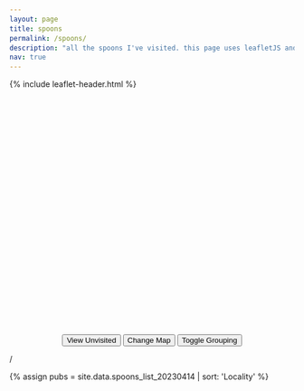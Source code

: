 ```yaml
---
layout: page
title: spoons
permalink: /spoons/
description: "all the spoons I've visited. this page uses leafletJS and plugins thereof (locatecontrol, markercluster); and has been created to assist in my learning of leafletJS."
nav: true
---
```


{% include leaflet-header.html %}

<div class="alert alert-warning" id="location-alert" role="alert" hidden>
    <i class="fas fa-exclamation-triangle"></i>
    <span style="color: black;">You did not allow location access.</span>
    <a onclick="document.getElementById('location-alert').hidden = true;" style="float: right; margin-top: 2px;"><i class="fas fa-times" ></i></a>
</div>

<div id="container-map">
    <div id="map" class="mb-3" style="height: 30em; border-radius: 5px;"></div>
</div>
<center>
    <button class="btn mb-3" id="visited" onclick="handleVisitedSwap()">
        <i class="fas fa-map-marker-alt"></i>
        <span id="visited-shown-text">View Unvisited</span>
    </button>
    <button class="btn mb-3" id="" onclick="handleLayerSwap()">
        <i class="fas fa-map"></i>
        <span id="">Change Map</span>
    </button>
    <button class="btn mb-3" id="grouping" onclick="handleGroupingSwap()">
        <i class="fas fa-layer-group"></i>
        <span id="visited-shown-text">Toggle Grouping</span>
    </button>
</center>

<div class="progress mb-1">
  <div class="progress-bar" id="pubProgressbar" role="progressbar" aria-valuenow="0" aria-valuemin="0" aria-valuemax="100"></div>
</div>
  <p class="text-center mb-3"><span id="progressLeft"></span> / <span id="progressRight"></span></p>

{% assign pubs = site.data.spoons_list_20230414 | sort: 'Locality' %}
<div class="card-columns" style="display: inline-block;" id="cards-landing">
</div>

<style>

.leaflet-marker-icon {
    border-radius: 5px;
}

.dumb-a {
    text-decoration:none;
    transition: all 0.1s linear;
    z-index: 100;
}
.dumb-a:hover {
    z-index: 1000;
    text-decoration:none;
    transform: scale(1.05);
    filter: brightness(1.05);
    border-radius: 0.5em;
}

#cluster-switch {
    background-color: red;
}

.leaflet-cluster-switch {
    margin-top: 10px;
    margin-left: 10px;
}

</style>


<script>
    const tileURL = {{ site.maps.tiles.spoons | jsonify}}
    unvisitedShown = false;
    groupedMarkers = true;

    var spoonsIcon = L.icon({
        iconUrl: '/assets/img/spoons-icon.png',
        iconSize: [24, 24],
    });

    var greySpoonsIcon = L.divIcon({
        // iconUrl: '/assets/img/spoons-icon.png',
        iconSize: [24, 24],
        html: '<img alt="W" src="/assets/img/spoons-icon.png" style="display: block; color: white; width: 100%; height: 100%;background-color: grey; filter: sepia(); "></img>'
    });

    var closedSpoonsIcon = L.icon({
        iconUrl: '/assets/img/closed-spoons-icon.png',
        iconSize: [24, 24],
    });


    var pubPoints = {{ site.data.spoons_list_20230414 | jsonify }};
    // console.log(pubPoints);
    var map = L.map('map').setView([53.19059056109805, -1.864886360220277], 8);

    var tl = L.tileLayer("https://tiles.stadiamaps.com/tiles/alidade_smooth/{z}/{x}/{y}{r}.png", {
        maxZoom: 20,
        attribution: '&copy; <a href="https://stadiamaps.com/">Stadia Maps</a>, &copy; <a href="https://openmaptiles.org/">OpenMapTiles</a> &copy; <a href="https://openstreetmap.org">OpenStreetMap</a> contributors',
    })
    var tlTwo = L.tileLayer("https://tiles.stadiamaps.com/tiles/alidade_smooth_dark/{z}/{x}/{y}{r}.png", {
        maxZoom: 20,
        attribution: '&copy; <a href="https://stadiamaps.com/">Stadia Maps</a>, &copy; <a href="https://openmaptiles.org/">OpenMapTiles</a> &copy; <a href="https://openstreetmap.org">OpenStreetMap</a> contributors',
    })

    if (localStorage.getItem('theme') == 'light') {
        tl.addTo(map);
    } else {
        tlTwo.addTo(map);
    }

    function handleLocationError() {
        console.log("Location refused");
        document.getElementById('location-alert').hidden = false;
    }

    var lc = L.control.locate({keepCurrentZoomLevel:true,onLocationError: handleLocationError,}).addTo(map);

    L.Control.Watermark = L.Control.extend({
    onAdd: function(map) {
        var visitedD = L.DomUtil.create('div');
        var visitedA = L.DomUtil.create('a');
        var layerA = L.DomUtil.create('a');
        var groupA = L.DomUtil.create('a');

        visitedD.className = 'leaflet-bar leaflet-control';

        // img.src = '../../docs/images/logo.png';
        visitedA.href="javascript:handleVisitedSwap()";
        visitedA.innerHTML=`<i style="color: black;" class=\"fas fa-map-marker-alt\"></i>`;

        layerA.href="javascript:handleLayerSwap()";
        layerA.innerHTML=`<i style="color: black;" class=\"fas fa-map\"></i>`;

        groupA.href="javascript:handleGroupingSwap()";
        groupA.innerHTML=`<i style="color: black;" class=\"fas fa-layer-group\"></i>`;

        visitedD.appendChild(visitedA);
        visitedD.appendChild(layerA);
        visitedD.appendChild(groupA);
        
        return visitedD;
    },

    onRemove: function(map) {
        // Nothing to do here
    }
    });

    L.control.watermark = function(opts) {
        return new L.Control.Watermark(opts);
    }

    var lw = L.control.watermark({ position: 'topright' }).addTo(map);
    // lw.start();


    lc.start();

    var visitedMarkers = L.markerClusterGroup();
    var unvisitedMarkers = L.markerClusterGroup();
    
    var visitedMarkersUngroup = L.layerGroup();
    var unvisitedMarkersUngroup = L.layerGroup();

    var count = 0;


    for (i in pubPoints) {
        let pub = pubPoints[i];
        if (pub.Visited == "Y") {
            var marker = L.marker([pub.Latitude,pub.Longitude,], {icon: (pub.Closed == "Y") ? closedSpoonsIcon : spoonsIcon})
            marker.bindPopup(`<center><a href="${pub.SourceURL}"><b>${pub.pubName}</b></a><br>${pub.Locality}</center>`);
            visitedMarkers.addLayer(marker);
            visitedMarkersUngroup.addLayer(marker);
            count += 1;
            
            let cardA = document.createElement("a");
            cardA.classList.add("dumb-a");

            cardA.href = pub.SourceURL;

            let card = document.createElement("div");
            card.classList.add("card");
            card.classList.add("shadow-none");
            card.classList.add("border-black");
            card.classList.add("mb-3");
            card.classList.add("text-center");
            card.classList.add("card-block");
            card.classList.add("d-flex");
            card.classList.add("dumb-a");
            if (pub.Closed == "Y") {
                card.classList.add("bg-danger");
            }
            
            let cardInner = document.createElement("div");
            cardInner.classList.add("card-body");
            cardInner.classList.add("align-items-center");
            cardInner.classList.add("d-flex");
            cardInner.classList.add("justify-content-center");
            cardInner.style.height = "6em";

            let cardInnerText = document.createElement("h5");
            cardInnerText.classList.add("card-title");
            if (pub.Closed == "Y") {
                cardInnerText.innerHTML = "<br>" + pub.pubName + "<br><small>Closed</small>";
            } else {
                cardInnerText.innerHTML = pub.pubName;
            }

            let cardFooter = document.createElement("div");
            cardFooter.classList.add("card-footer");
            
            let cardFooterText = document.createElement("p");
            cardFooterText.classList.add("card-text");
            cardFooterText.innerHTML = pub.Locality;
            
            cardFooter.innerHTML = cardFooterText.outerHTML;
            cardInner.innerHTML = cardInnerText.outerHTML;

            card.innerHTML = cardInner.outerHTML + cardFooter.outerHTML;
            cardA.innerHTML = card.outerHTML;

            cardInner.appendChild(cardInnerText);
            cardFooter.innerHTML = cardFooterText.outerHTML;
            
            document.getElementById("cards-landing").appendChild(cardA);
        } else {
            var marker = L.marker([pub.Latitude,pub.Longitude,], {icon: (pub.Closed == "Y") ? closedSpoonsIcon : greySpoonsIcon})
            marker.bindPopup(`<center><a href="${pub.SourceURL}"><b>${pub.pubName}</b></a><br>${pub.Locality}</center><center><small><i>Unvisited</i></small></center>`);
            unvisitedMarkers.addLayer(marker);
            unvisitedMarkersUngroup.addLayer(marker);

        }
    }
    
    map.addLayer(visitedMarkers);
    // map.addLayer(unvisitedMarkers);
    // unvisitedShown = true;
    
    
    document.getElementById("progressLeft").innerHTML = count;
    document.getElementById("progressRight").innerHTML = pubPoints.length;
    
    
    document.getElementById("pubProgressbar").ariaValueMax = pubPoints.length;
    document.getElementById("pubProgressbar").ariaValueNow = count;
    
    document.getElementById("pubProgressbar").style.width = (count / pubPoints.length * 100) + "%";
    

    const localStorageSetHandler = function(e) {

        handleLayerSwap();
    };

    handleGroupingSwap();

    document.addEventListener("itemInserted", localStorageSetHandler, false);
    
    function handleVisitedSwap() {
        if (groupedMarkers){
            if (unvisitedShown) {
                map.removeLayer(unvisitedMarkers);
                document.getElementById("visited-shown-text").innerHTML = "View Unvisited";
                unvisitedShown = false;
            } else {
                map.addLayer(unvisitedMarkers);
                document.getElementById("visited-shown-text").innerHTML = "Hide Unvisited";
                unvisitedShown = true;
            }
        } else {
            if (unvisitedShown) {
                map.removeLayer(unvisitedMarkersUngroup);
                document.getElementById("visited-shown-text").innerHTML = "View Unvisited";
                unvisitedShown = false;
            } else {
                map.addLayer(unvisitedMarkersUngroup);
                document.getElementById("visited-shown-text").innerHTML = "Hide Unvisited";
                unvisitedShown = true;
            }
        }
    }
    function handleLayerSwap() {
        if (map.hasLayer(tl)) {
            map.removeLayer(tl);
            map.addLayer(tlTwo);
        } else {
            map.removeLayer(tlTwo);
            map.addLayer(tl);
        }
    }
    function handleGroupingSwap() {
        if (groupedMarkers) {
            map.removeLayer(visitedMarkers);
            map.addLayer(visitedMarkersUngroup);

            if (unvisitedShown) {
                map.addLayer(unvisitedMarkersUngroup);
                map.removeLayer(unvisitedMarkers);
            }
            groupedMarkers = false;
        } else {
            map.removeLayer(visitedMarkersUngroup);
            map.addLayer(visitedMarkers);


            if (unvisitedShown) {
                map.addLayer(unvisitedMarkers);
                map.removeLayer(unvisitedMarkersUngroup);
            }
            groupedMarkers = true;
        }
    }
</script>
